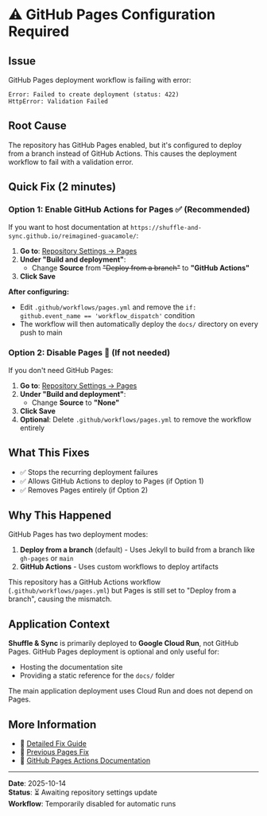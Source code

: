 # ⚠️ GitHub Pages Configuration Required

## Issue

GitHub Pages deployment workflow is failing with error:

```
Error: Failed to create deployment (status: 422)
HttpError: Validation Failed
```

## Root Cause

The repository has GitHub Pages enabled, but it's configured to deploy from a branch instead of GitHub Actions. This causes the deployment workflow to fail with a validation error.

## Quick Fix (2 minutes)

### Option 1: Enable GitHub Actions for Pages ✅ (Recommended)

If you want to host documentation at `https://shuffle-and-sync.github.io/reimagined-guacamole/`:

1. **Go to**: [Repository Settings → Pages](../../settings/pages)
2. **Under "Build and deployment"**:
   - Change **Source** from ~~"Deploy from a branch"~~ to **"GitHub Actions"**
3. **Click Save**

**After configuring:**

- Edit `.github/workflows/pages.yml` and remove the `if: github.event_name == 'workflow_dispatch'` condition
- The workflow will then automatically deploy the `docs/` directory on every push to main

### Option 2: Disable Pages 🛑 (If not needed)

If you don't need GitHub Pages:

1. **Go to**: [Repository Settings → Pages](../../settings/pages)
2. **Under "Build and deployment"**:
   - Change **Source** to **"None"**
3. **Click Save**
4. **Optional**: Delete `.github/workflows/pages.yml` to remove the workflow entirely

## What This Fixes

- ✅ Stops the recurring deployment failures
- ✅ Allows GitHub Actions to deploy to Pages (if Option 1)
- ✅ Removes Pages entirely (if Option 2)

## Why This Happened

GitHub Pages has two deployment modes:

1. **Deploy from a branch** (default) - Uses Jekyll to build from a branch like `gh-pages` or `main`
2. **GitHub Actions** - Uses custom workflows to deploy artifacts

This repository has a GitHub Actions workflow (`.github/workflows/pages.yml`) but Pages is still set to "Deploy from a branch", causing the mismatch.

## Application Context

**Shuffle & Sync** is primarily deployed to **Google Cloud Run**, not GitHub Pages. GitHub Pages deployment is optional and only useful for:

- Hosting the documentation site
- Providing a static reference for the `docs/` folder

The main application deployment uses Cloud Run and does not depend on Pages.

## More Information

- 📖 [Detailed Fix Guide](docs/GITHUB_PAGES_DEPLOYMENT_FIX.md)
- 📖 [Previous Pages Fix](docs/GITHUB_PAGES_FIX_SUMMARY.md)
- 📖 [GitHub Pages Actions Documentation](https://docs.github.com/en/pages/getting-started-with-github-pages/configuring-a-publishing-source-for-your-github-pages-site#publishing-with-a-custom-github-actions-workflow)

---

**Date**: 2025-10-14  
**Status**: ⏳ Awaiting repository settings update  
**Workflow**: Temporarily disabled for automatic runs

